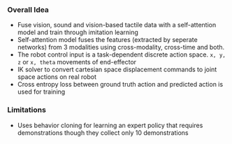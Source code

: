 ### Overall Idea

- Fuse vision, sound and vision-based tactile data with a self-attention model and train through imitation learning 
- Self-attention model fuses the features (extracted by seperate networks) from 3 modalities using cross-modality, cross-time and both. 
- The robot control input is a task-dependent discrete action space. `x, y, z` or `x, theta` movements of end-effector
- IK solver to convert cartesian space displacement commands to joint space actions on real robot
- Cross entropy loss between ground truth action and predicted action is used for training


### Limitations
- Uses behavior cloning for learning an expert policy that requires demonstrations though they collect only 10 demonstrations
